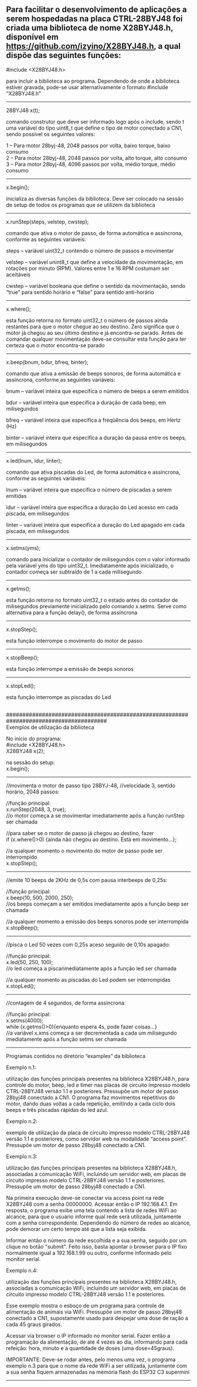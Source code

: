 Para facilitar o desenvolvimento de aplicações a serem hospedadas na placa CTRL-28BYJ48 foi criada uma biblioteca de nome X28BYJ48.h, disponível em https://github.com/izyino/X28BYJ48.h, a qual dispõe das seguintes funções:
--------------------------------------------------------------------------------------------------------

#include <X28BYJ48.h>

para incluir a biblioteca ao programa. Dependendo de onde a biblioteca estiver gravada, pode-se usar alternativamente o formato #include “X28BYJ48.h”


--------------------------------------------------------------------------------------------------------
28BYJ48 x(t);

comando construtor que deve ser informado logo após o include, sendo t uma variável do tipo uint8_t que define o tipo de motor conectado a CN1, sendo possível os seguintes valores:

1 – Para motor 28byj-48, 2048 passos por volta, baixo torque, baixo consumo<br>
2 – Para motor 28byj-48, 2048 passos por volta, alto torque, alto consumo<br>
3 – Para motor 28byj-48, 4096 passos por volta, médio torque, médio consumo<br>

--------------------------------------------------------------------------------------------------------
x.begin();

inicializa as diversas funções da biblioteca. Deve ser colocado na sessão de setup de todos os programas que se utilizem da biblioteca 

--------------------------------------------------------------------------------------------------------
x.runStep(steps, velstep, cwstep);

comando que ativa o motor de passo, de forma automática e assíncrona, conforme as seguintes variáveis:

steps – variável uint32_t contendo o número de passos a movimentar

velstep – variável unint8_t que define a velocidade da movimentação, em rotações por minuto (RPM). Valores entre 1 e 16 RPM costumam ser aceitáveis

cwstep – variável booleana que define o sentido da movimentação, sendo “true” para sentido horário e “false” para sentido anti-horário 

--------------------------------------------------------------------------------------------------------
x.where();

esta função retorna no formato uint32_t o número de passos ainda restantes para que o motor chegue ao seu destino. Zero significa que o motor já chegou ao seu último destino e já encontra-se parado. Antes de comandar qualquer movimentação deve-se consultar esta função para ter certeza que o motor encontra-se parado

--------------------------------------------------------------------------------------------------------
x.beep(bnum, bdur, bfreq, binter);

comando que ativa a emissão de beeps sonoros, de forma automática e assíncrona, conforme as seguintes variáveis:

bnum – variável inteira que especifica o número de beeps a serem emitidos

bdur – variável inteira que especifica a duração de cada beep, em milisegundos 

bfreq – variável inteira que especifica a freqüência dos beeps, em Hertz (Hz)

binter – variável inteira que especifica a duração da pausa entre os beeps, em milisegundos 

--------------------------------------------------------------------------------------------------------
x.led(lnum, ldur, linter);

comando que ativa piscadas do Led, de forma automática e assíncrona, conforme as seguintes variáveis:

lnum – variável inteira que especifica o número de piscadas a serem emitidas

ldur – variável inteira que especifica a duração do Led acesso em cada piscada, em milisegundos 

linter – variável inteira que especifica a duração do Led apagado em cada piscada, em milisegundos 

--------------------------------------------------------------------------------------------------------
x.setms(yms);

comando para inicializar o contador de milisegundos com o valor informado pela variável yms do tipo uint32_t. Imediatamente após inicializado, o contador começa ser subtraído de 1 a cada milisegundo

--------------------------------------------------------------------------------------------------------
x.getms();

esta função retorna no formato uint32_t o estado antes do contador de milisegundos previamente inicializado pelo comando x.setms. Serve como alternativa para a função delay(), de forma assíncrona

--------------------------------------------------------------------------------------------------------
x.stopStep();

esta função interrompe o movimento do motor de passo

--------------------------------------------------------------------------------------------------------
x.stopBeep();

esta função interrompe a emissão de beeps sonoros

--------------------------------------------------------------------------------------------------------
x.stopLed();

esta função interrompe as piscadas do Led<br><br>

#######################################################################################<br>
Exemplos de utilização da biblioteca

No início do programa:<br>
#include <X28BYJ48.h><br>
X28BYJ48 x(2);

na sessão do setup:<br>
x.begin();


--------------------------------------------------------------------------------------------------------
//movimenta o motor de passo tipo 28BYJ-48, 
//velocidade 3, sentido horário, 2048 passos:

//função principal:<br>
x.runStep(2048, 3, true);<br>
//o motor começa a se movimentar imediatamente após a função runStep ser chamada

//para saber se o motor de passo já chegou ao destino, fazer<br>
if (x.where()>0) {ainda não chegou ao destino. Está em movimento...};

//a qualquer momento o movimento do motor de passo pode ser interrompido<br>
x.stopStep();


--------------------------------------------------------------------------------------------------------
//emite 10 beeps de 2KHz de 0,5s com pausa interbeeps de 0,25s:

//função principal:<br>
x.beep(10, 500, 2000, 250);<br>
//os beeps começam a ser emitidos imediatamente após a função beep ser chamada

//a qualquer momento a emissão dos beeps sonoros pode ser interrompida<br>
x.stopBeep();


--------------------------------------------------------------------------------------------------------
//pisca o Led 50 vezes com 0,25s aceso seguido de 0,10s apagado: 

//função principal:<br>
x.led(50, 250, 100);<br>
//o led começa a piscarimediatamente após a função led ser chamada

//a qualquer momento as piscadas do Led podem ser interrompidas<br>
x.stopLed();


--------------------------------------------------------------------------------------------------------
//contagem de 4 segundos, de forma assíncrona:

//função principal:<br>
x.setms(4000);<br>
while (x.getms()>0){enquanto espera 4s, pode fazer coisas…}<br>
//a variável x.xms começa a ser decrementada a cada um milisegundo imediatamente após a função setms ser chamada

--------------------------------------------------------------------------------------------------------

Programas contidos no diretório “examples” da biblioteca


Exemplo n.1:

utilização das funções principais presentes na biblioteca X28BYJ48.h, para controle do motor, beep, led e timer nas placas de circuito impresso modelo CTRL-28BYJ48 versão 1.1 e posteriores. Pressupõe um motor de passo 28byj48 conectado a CN1. O programa faz movimentos repetitivos do motor, dando duas voltas a cada repetição, emitindo a cada ciclo dois beeps e três piscadas rápidas do led azul.





Exemplo n.2:

exemplo de utilização da placa de circuito impresso modelo CTRL-28BYJ48 versão 1.1 e posteriores, como servidor web na modalidade “access point”. Pressupõe um motor de passo 28byj48 conectado a CN1. 



Exemplo n.3:

utilização das funções principais presentes na biblioteca X28BYJ48.h, associadas a comunicação WiFi, incluindo um servidor web, em placas de circuito impresso modelo CTRL-28BYJ48 versão 1.1 e posteriores. Pressupõe um motor de passo 28byj48 conectado a CN1.

Na primeira execução deve-se conectar via access point na rede X28BYJ48 com a senha 00000000. Acessar então o IP 192.168.4.1. Em resposta, o programa exibe uma tela contendo a lista de redes WiFi ao alcance, para que o usuário informe qual rede será utilizada, juntamente com a senha correspondente. Dependendo do número de redes ao alcance, pode demorar um certo tempo até que a lista seja exibida.

Informar então o número da rede escolhida e a sua senha, seguido por um clique no botão "submit". Feito isso, basta apontar o browser para o IP fixo normalmente igual a 192.168.1.99 ou outro, conforme informado pelo monitor serial.



Exemplo n.4:

utilização das funções principais presentes na biblioteca X28BYJ48.h, associadas a comunicação WiFi, incluindo um servidor web, em placas de circuito impresso modelo CTRL-28BYJ48 versão 1.1 e posteriores.

Esse exemplo mostra o esboço de um programa para controle de alimentação de animais via WiFi. Pressupõe um motor de passo 28byj48 conectado a CN1, supostamente usado para despejar uma dose de ração a cada 45 graus girados.
 
Acessar via browser o IP informado no monitor serial. Fazer então a programação da alimentação, de até 4 vezes ao dia, informando para cada refeição: hora, minuto e a quantidade de doses (uma dose=45graus).

IMPORTANTE: Deve-se rodar antes, pelo menos uma vez, o programa exemplo n.3  para que o nome da rede WiFi a ser utilizada, juntamente com a sua senha fiquem armazenadas na memória flash do ESP32 C3 supermini

--------------------------------------------------------------------------------------------------------














